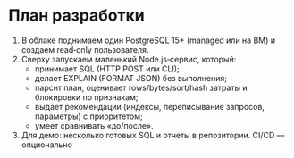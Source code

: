 # План разработки

1. В облаке поднимаем один PostgreSQL 15+ (managed или на ВМ) и создаем read‑only пользователя.
2. Сверху запускаем маленький Node.js‑сервис, который:
    - принимает SQL (HTTP POST или CLI);
    - делает EXPLAIN (FORMAT JSON) без выполнения;
    - парсит план, оценивает rows/bytes/sort/hash затраты и блокировки по признакам;
    - выдает рекомендации (индексы, переписывание запросов, параметры) с приоритетом;
    - умеет сравнивать «до/после».
3. Для демо: несколько готовых SQL и отчеты в репозитории. CI/CD — опционально
